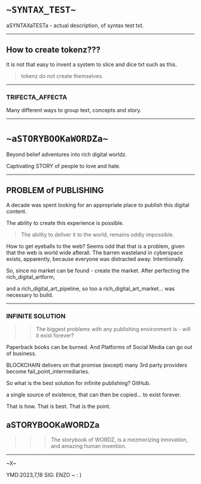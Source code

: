 # `~SYNTAX_TEST~`

aSYNTAXaTESTa - actual description, of syntax test txt.

---

## How to create tokenz???

It is not that easy to invent a system to slice and dice txt such as this.

> tokenz do not create themselves.

---

### TRIFECTA_AFFECTA

Many different ways to group text, concepts and story.

---

# `~aSTORYBOOKaWORDZa~`

Beyond belief adventures into rich digital worldz.

Captivating STORY of people to love and hate.

---

## PROBLEM of PUBLISHING

A decade was spent looking for an appropriate place to publish this digital content.

The ability to create this experience is possible.  

> The ability to deliver it to the world, remains oddly impossible. 

How to get eyeballs to the web? Seems odd that that is a problem, given that the web is world wide afterall. The barren wasteland in cyberspace exists, apparently, because everyone was distracted away. Intentionally.

So, since no market can be found - create the market. After perfecting the rich_digital_artform,

and a rich_digital_art_pipeline, so too a rich_digital_art_market... was necessary to build.

---

### INFINITE SOLUTION

>> The biggest problems with any publishing environment is - will it exist forever?

Paperback books can be burned. And Platforms of Social Media can go out of business.

BLOCKCHAIN delivers on that promise (except) many 3rd party providers become fail_point_intermediaries.

So what is the best solution for infinite publishing? GitHub.

a single source of existence, that can then be copied... to exist forever.

That is how. That is best. That is the point.

## aSTORYBOOKaWORDZa

>>> The storybook of WORDZ, is a mezmorizing innovation, and amazing human invention. 

---

~X~

YMD:2023,7,18
SIG: ENZO ~ : )







